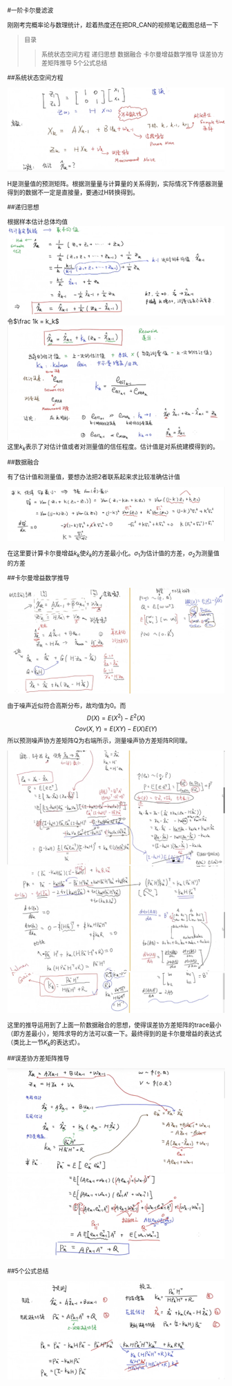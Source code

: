#一阶卡尔曼滤波  

刚刚考完概率论与数理统计，趁着热度还在把DR_CAN的视频笔记截图总结一下

>目录
>>系统状态空间方程
>>递归思想
>>数据融合
>>卡尔曼增益数学推导
>>误差协方差矩阵推导
>>5个公式总结  

##系统状态空间方程

<img src="1.png">

H是测量值的预测矩阵。根据测量量与计算量的关系得到，实际情况下传感器测量得到的数据不一定是直接量，要通过H转换得到。

##递归思想  

根据样本估计总体均值
<img src="2.png">
令$\frac 1k = k_k$
<img src="3.png">
这里$k_k$表示了对估计值或者对测量值的信任程度。估计值是对系统建模得到的。

##数据融合

有了估计值和测量值，要想办法把2者联系起来求比较准确估计值

<img src="4.png">

在这里要计算卡尔曼增益$k_k$使$\hat x_k$的方差最小化。$\sigma_1$为估计值的方差，$\sigma_2$为测量值的方差

##卡尔曼增益数学推导

<img src="5.png">

由于噪声近似符合高斯分布，故均值为0。而$$D(X)=E(X^2)-E^2(X)$$
$$Cov(X,Y)=E(XY)-E(X)E(Y)$$
所以预测噪声协方差矩阵Q为右端所示，测量噪声协方差矩阵R同理。

<img src="6.png">
<img src="7.png">
<img src="8.png">

这里的推导运用到了上面一阶数据融合的思想，使得误差协方差矩阵的trace最小（即方差最小），矩阵求导的方法可以查一下。最终得到的是卡尔曼增益的表达式（类比上一节$K_k$的表达式）。

##误差协方差矩阵推导

<img src="9.png">
<img src="10.png">

##5个公式总结

<img src="11.png">